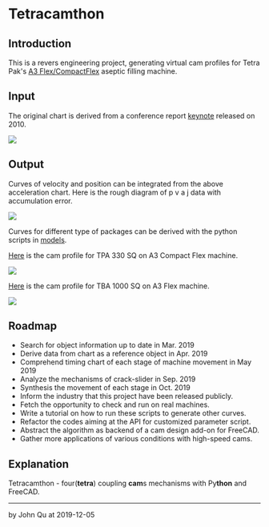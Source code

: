 # Tetracamthon

## Introduction

This is a revers engineering project, generating virtual cam profiles for Tetra Pak's 
[A3 Flex/CompactFlex](https://www.tetrapak.com/packaging/tetra-pak-a3-compactflex) 
aseptic filling machine.

## Input

The original chart is derived from a conference report 
[keynote](https://www.mscsoftware.com/sites/default/files/metodi-strumenti-calcolo-prototipaz.pdf) 
released on 2010.

![](https://tva1.sinaimg.cn/large/006tNbRwgy1g9lt1h7fg2j31960u017z.jpg)

## Output

Curves of velocity and position can be integrated from the above acceleration
chart. Here is the rough diagram of p v a j data with accumulation error.

![](https://tva1.sinaimg.cn/large/006tNbRwly1g9jhmty4rhj311i0u07wj.jpg)

Curves for different type of packages can be 
derived with the python scripts in [models](models). 

[Here](temp_png/plot_of_Cam_Curves_for_TPA_330sq_with_knots.png) 
is the cam profile for TPA 330 SQ on A3 Compact Flex machine.

![](https://tva1.sinaimg.cn/large/006tNbRwly1g9ji1vg98dj31c10u0b16.jpg)

[Here](plot/plot_of_Cam_Curves_for_TBA1000sq.png) 
is the cam profile for TBA 1000 SQ on A3 Flex machine.

![](https://tva1.sinaimg.cn/large/006tNbRwly1g9ji6kzml7j31c00u0qv6.jpg)

## Roadmap

- Search for object information up to date in Mar. 2019
- Derive data from chart as a reference object in Apr. 2019
- Comprehend timing chart of each stage of machine movement in May 2019
- Analyze the mechanisms of crack-slider in Sep. 2019
- Synthesis the movement of each stage in Oct. 2019
- Inform the industry that this project have been released publicly.
- Fetch the opportunity to check and run on real machines.
- Write a tutorial on how to run these scripts to generate other curves.
- Refactor the codes aiming at the API for customized parameter script.
- Abstract the algorithm as backend of a cam design add-on for FreeCAD.
- Gather more applications of various conditions with high-speed cams.

## Explanation

Tetracamthon - four(**tetra**) coupling **cam**s mechanisms 
with Py**thon** and FreeCAD.

---
by John Qu at 2019-12-05
